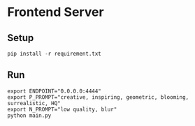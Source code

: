 # Frontend Server
## Setup

```shell
pip install -r requirement.txt
```

## Run
```shell
export ENDPOINT="0.0.0.0:4444"
export P_PROMPT="creative, inspiring, geometric, blooming, surrealistic, HQ"
export N_PROMPT="low quality, blur"
python main.py
```
